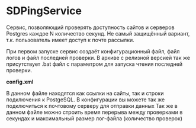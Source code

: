 # SDPingService
Сервис, позволяющий проверять доступность сайтов и серверов Postgres каждое N количество секунд. Не самый защищённый вариант, т.к. пользователь имеет доступ к почте рассылки.

При первом запуске сервис создаёт конфигурационный файл, файл логов и файл последней проверки.
В архиве с релизной версией так же присутствует .bat файл с параметром для запуска чтения последней проверки.


**config.xml**

В данном файле находятся как ссылки на сайты, так и строки подключения к PostgeSQL.
В конфигурации вы можете так же подключиться к почтовому серверу для отправки данных
Так же в данном файле можно строить время перерыва между проверками в секундах и максимальный размер лог-файла (количество проверок)
